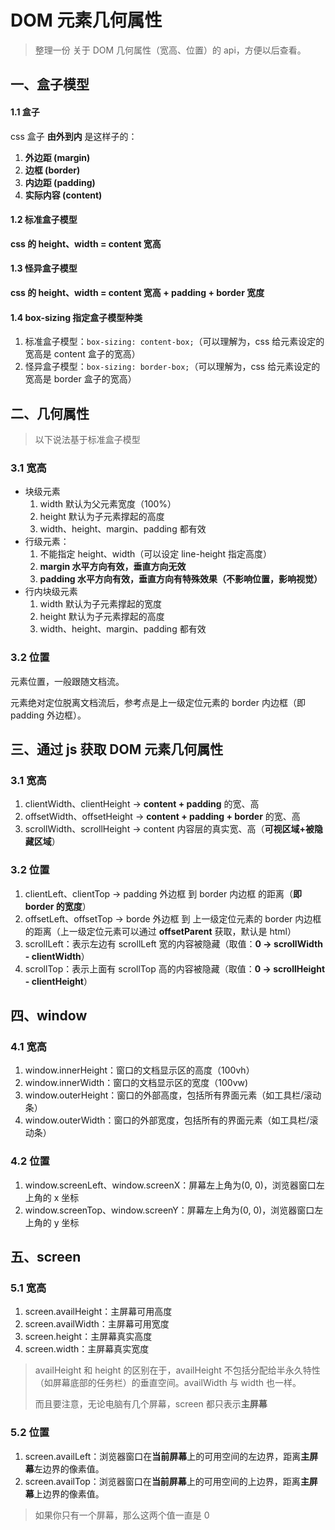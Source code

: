 # DOM 元素几何属性
> 整理一份 关于 DOM 几何属性（宽高、位置）的 api，方便以后查看。

## 一、盒子模型
#### 1.1 盒子
css 盒子 **由外到内** 是这样子的：
1. **外边距 (margin)** 
2. **边框 (border)** 
3. **内边距 (padding)** 
4. **实际内容 (content)**

#### 1.2 标准盒子模型
**css 的 height、width = content 宽高** 

#### 1.3 怪异盒子模型
**css 的 height、width = content 宽高 + padding + border 宽度**

#### 1.4 box-sizing 指定盒子模型种类
1. 标准盒子模型：`box-sizing: content-box;`（可以理解为，css 给元素设定的宽高是 content 盒子的宽高）
2. 怪异盒子模型：`box-sizing: border-box;`（可以理解为，css 给元素设定的宽高是 border 盒子的宽高）

## 二、几何属性
> 以下说法基于标准盒子模型

### 3.1 宽高
- 块级元素
	1. width 默认为父元素宽度（100%）
	2. height 默认为子元素撑起的高度
	3. width、height、margin、padding 都有效
- 行级元素：
	1. 不能指定 height、width（可以设定 line-height 指定高度）
	2. **margin 水平方向有效，垂直方向无效**
	3. **padding 水平方向有效，垂直方向有特殊效果（不影响位置，影响视觉）**
- 行内块级元素
	1. width 默认为子元素撑起的宽度
	2. height 默认为子元素撑起的高度
	3. width、height、margin、padding 都有效
### 3.2 位置
元素位置，一般跟随文档流。

元素绝对定位脱离文档流后，参考点是上一级定位元素的 border 内边框（即 padding 外边框）。

## 三、通过 js 获取 DOM 元素几何属性
### 3.1 宽高
1. clientWidth、clientHeight → **content + padding** 的宽、高
2. offsetWidth、offsetHeight → **content + padding + border** 的宽、高
3. scrollWidth、scrollHeight → content 内容层的真实宽、高（**可视区域+被隐藏区域**）
### 3.2 位置
1. clientLeft、clientTop → padding 外边框 到 border 内边框 的距离（**即 border 的宽度**）
2. offsetLeft、offsetTop → borde 外边框 到 上一级定位元素的 border 内边框 的距离（上一级定位元素可以通过 **offsetParent** 获取，默认是 html）
3. scrollLeft：表示左边有 scrollLeft 宽的内容被隐藏（取值：**0 → scrollWidth - clientWidth**）
4. scrollTop：表示上面有 scrollTop 高的内容被隐藏（取值：**0 → scrollHeight - clientHeight**）

## 四、window 
### 4.1 宽高
1. window.innerHeight：窗口的文档显示区的高度（100vh）
2. window.innerWidth：窗口的文档显示区的宽度（100vw)
3. window.outerHeight：窗口的外部高度，包括所有界面元素（如工具栏/滚动条）
4. window.outerWidth：窗口的外部宽度，包括所有的界面元素（如工具栏/滚动条）
### 4.2 位置
1. window.screenLeft、window.screenX：屏幕左上角为(0, 0)，浏览器窗口左上角的 x 坐标
2. window.screenTop、window.screenY：屏幕左上角为(0, 0)，浏览器窗口左上角的 y 坐标
## 五、screen
### 5.1 宽高
1. screen.availHeight：主屏幕可用高度
2. screen.availWidth：主屏幕可用宽度
3. screen.height：主屏幕真实高度
4. screen.width：主屏幕真实宽度
> availHeight 和 height 的区别在于，availHeight 不包括分配给半永久特性（如屏幕底部的任务栏）的垂直空间。availWidth 与 width 也一样。
>
> 而且要注意，无论电脑有几个屏幕，screen 都只表示**主屏幕**

### 5.2 位置
1. screen.availLeft：浏览器窗口在**当前屏幕**上的可用空间的左边界，距离**主屏幕**左边界的像素值。
2. screen.availTop：浏览器窗口在**当前屏幕**上的可用空间的上边界，距离**主屏幕**上边界的像素值。
> 如果你只有一个屏幕，那么这两个值一直是 0

